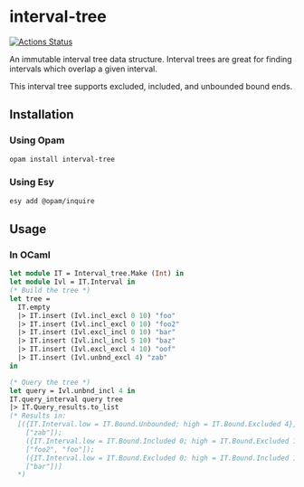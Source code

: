 # interval-tree

[![Actions Status](https://github.com/Dan/interval-tree/workflows/CI/badge.svg)](https://github.com/Dan/interval-tree/actions)

An immutable interval tree data structure. Interval trees are great for finding intervals which overlap a given interval.

This interval tree supports excluded, included, and unbounded bound ends.

## Installation

### Using Opam

```bash
opam install interval-tree
```

### Using Esy

```bash
esy add @opam/inquire
```

## Usage

### In OCaml

```ocaml
let module IT = Interval_tree.Make (Int) in
let module Ivl = IT.Interval in
(* Build the tree *)
let tree =
  IT.empty
  |> IT.insert (Ivl.incl_excl 0 10) "foo"
  |> IT.insert (Ivl.incl_excl 0 10) "foo2"
  |> IT.insert (Ivl.excl_incl 0 10) "bar"
  |> IT.insert (Ivl.incl_incl 5 10) "baz"
  |> IT.insert (Ivl.excl_excl 4 10) "oof"
  |> IT.insert (Ivl.unbnd_excl 4) "zab"
in

(* Query the tree *)
let query = Ivl.unbnd_incl 4 in
IT.query_interval query tree
|> IT.Query_results.to_list
(* Results in:
  [({IT.Interval.low = IT.Bound.Unbounded; high = IT.Bound.Excluded 4},
    ["zab"]);
    ({IT.Interval.low = IT.Bound.Included 0; high = IT.Bound.Excluded 10},
    ["foo2", "foo"]);
    ({IT.Interval.low = IT.Bound.Excluded 0; high = IT.Bound.Included 10},
    ["bar"])]
  *)
```
